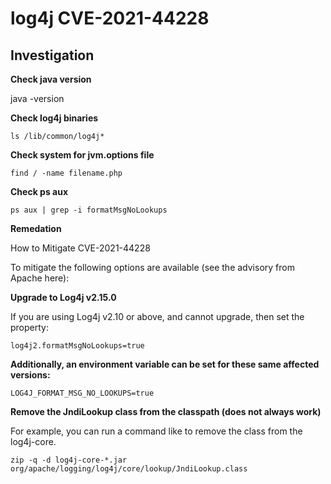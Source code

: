 <h1>log4j CVE-2021-44228</h1>

<h2>Investigation </h2>

**Check java version**

java -version

**Check log4j binaries**

```ls /lib/common/log4j*```

**Check system for jvm.options file**

```find / -name filename.php```

**Check ps aux**

```ps aux | grep -i formatMsgNoLookups```

**Remedation**

How to Mitigate CVE-2021-44228

To mitigate the following options are available (see the advisory from Apache here):


**Upgrade to Log4j v2.15.0**

If you are using Log4j v2.10 or above, and cannot upgrade, then set the property:

```log4j2.formatMsgNoLookups=true```

**Additionally, an environment variable can be set for these same affected versions:**

```LOG4J_FORMAT_MSG_NO_LOOKUPS=true```

**Remove the JndiLookup class from the classpath (does not always work)**

For example, you can run a command like to remove the class from the log4j-core.

```zip -q -d log4j-core-*.jar org/apache/logging/log4j/core/lookup/JndiLookup.class```

